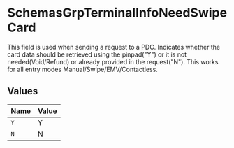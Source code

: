 # SchemasGrpTerminalInfoNeedSwipeCard

This field is used when sending a request to a PDC. Indicates whether the card data should be retrieved using the pinpad("Y") or it is not needed(Void/Refund) or already provided in the request("N"). This works for all entry modes Manual/Swipe/EMV/Contactless.



## Values

| Name  | Value |
| ----- | ----- |
| `Y`   | Y     |
| `N`   | N     |